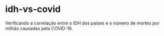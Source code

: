 # idh-vs-covid
Verificando a correlação entre o IDH dos países e o número de mortes por milhão causadas pela COVID-19.
